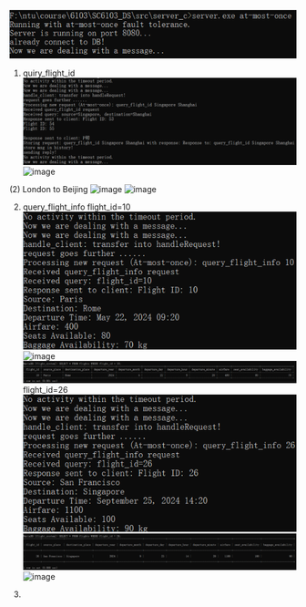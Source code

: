 ![alt text](image.png)


1. quiry_flight_id
![alt text](image-1.png)
![image](https://github.com/user-attachments/assets/e9e5d7b0-fe60-4848-b081-ed70ca836a00)

(2) London to Beijing
![image](https://github.com/user-attachments/assets/571ea9a7-0c18-4581-bc73-632a6707f17c)
![image](https://github.com/user-attachments/assets/9134fd69-ab8e-452b-951b-48f957db4c8a)

2. query_flight_info 
flight_id=10
![alt text](image-3.png)
![image](https://github.com/user-attachments/assets/5dc80407-bcbe-44b6-991d-4e686db3a49d)
![alt text](image-5.png)
flight_id=26
![alt text](image-4.png)
![alt text](image-6.png)
![image](https://github.com/user-attachments/assets/14bb920b-6017-4bd1-9fb9-77a89ec18111)

4. 
